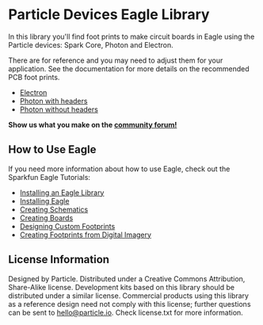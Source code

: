 Particle Devices Eagle Library
====================================

In this library you'll find foot prints to make circuit boards in Eagle using the Particle devices: Spark Core, Photon and Electron.

There are for reference and you may need to adjust them for your application. See the documentation for more details on the recommended PCB foot prints.

* [Electron](https://docs.particle.io/datasheets/electron-datasheet/#recommended-pcb-land-pattern)
* [Photon with headers](https://docs.particle.io/datasheets/photon-datasheet/#recommended-pcb-land-pattern-photon-with-headers-)
* [Photon without headers](https://docs.particle.io/datasheets/photon-datasheet/#recommended-pcb-land-pattern-photon-without-headers-)

**Show us what you make on the [community forum!](https://community.particle.io)**

How to Use Eagle
----------------

If you need more information about how to use Eagle, check out the Sparkfun Eagle Tutorials: 

* [Installing an Eagle Library](https://learn.sparkfun.com/tutorials/how-to-install-and-setup-eagle#using-the-sparkfun-libraries)
* [Installing Eagle](https://learn.sparkfun.com/tutorials/how-to-install-and-setup-eagle)
* [Creating Schematics](https://learn.sparkfun.com/tutorials/using-eagle-schematic)
* [Creating Boards](https://learn.sparkfun.com/tutorials/using-eagle-board-layout)
* [Designing Custom Footprints](https://learn.sparkfun.com/tutorials/designing-pcbs-smd-footprints)
* [Creating Footprints from Digital Imagery](https://learn.sparkfun.com/tutorials/making-custom-footprints-in-eagle)

License Information
-------------------

Designed by Particle. Distributed under a Creative Commons Attribution, Share-Alike license. Development kits based on this library should be distributed under a similar license. Commercial products using this library as a reference design need not comply with this license; further questions can be sent to hello@particle.io. Check license.txt for more information.
